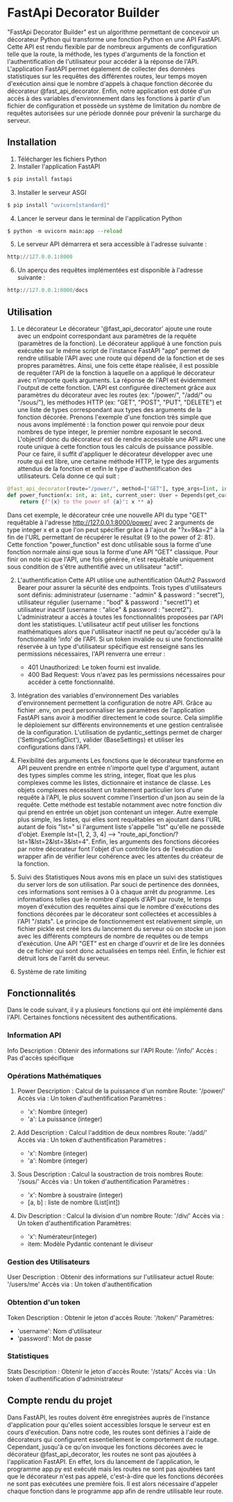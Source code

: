# FastApi Decorator Builder

"FastApi Decorator Builder" est un algorithme permettant de concevoir un décorateur Python qui transforme 
une fonction Python en une API FastAPI. Cette API est rendu flexible par de nombreux arguments de configuration
telle que la route, la méthode, les types d'arguments de la fonction et l'authentification de l'utilisateur pour 
accéder à la réponse de l'API. L'application FastAPI permet également de collecter des données statistiques sur les 
requêtes des différentes routes, leur temps moyen d'exécution ainsi que le nombre d'appels à chaque fonction 
décorée du décorateur @fast_api_decorator. Enfin, notre application est dotée d'un accès à des variables 
d'environnement dans les fonctions à partir d'un fichier de configuration et possède un système de limitation 
du nombre de requêtes autorisées sur une période donnée pour prévenir la surcharge du serveur.

## Installation

1. Télécharger les fichiers Python
2. Installer l'application FastAPI 
```python
$ pip install fastapi
```
3. Installer le serveur ASGI
```python
$ pip install "uvicorn[standard]"
```
4. Lancer le serveur dans le terminal de l'application Python 
```python
$ python -m uvicorn main:app --reload
```
5. Le serveur API démarrera et sera accessible à l'adresse suivante : 
```python
http://127.0.0.1:8000
```
6. Un aperçu des requêtes implémentées est disponible à l'adresse suivante : 
```python
http://127.0.0.1:8000/docs
```


## Utilisation
1. Le décorateur
Le décorateur '@fast_api_decorator' ajoute une route avec un endpoint correspondant aux paramètres de la requête 
(paramètres de la fonction). Le décorateur appliqué à une fonction puis exécutée sur le même script de l'instance 
FastAPI "app" permet de rendre utilisable l'API avec une route qui dépend de la fonction et de ses propres paramètres. 
Ainsi, une fois cette étape réalisée, il est possible de requêter l'API de la fonction à laquelle on a appliqué le
décorateur avec n'importe quels arguments. La réponse de l'API est évidemment l'output de cette fonction. 
L'API est configurée directement grâce aux paramètres du décorateur avec les routes (ex: "/power/", "/add/" ou "/sous/"), les méthodes HTTP (ex: "GET", "POST", "PUT", "DELETE") et une liste de types correspondant aux types des arguments de la fonction décorée. Prenons l'exemple d'une fonction très simple que nous avons implémenté : la fonction power qui renvoie pour deux nombres de type integer, le premier nombre exposant le second.
L'objectif donc du décorateur est de rendre accessible une API avec une route unique à cette fonction tous les calculs de puissance possible. Pour ce faire, il suffit d'appliquer le décorateur développer avec une route qui est libre, une certaine méthode HTTP, le type des arguments attendus de la fonction et enfin le type d'authentification des utilisateurs.
Cela donne ce qui suit :
```python
@fast_api_decorator(route="/power/", method=["GET"], type_args=[int, int])
def power_function(x: int, a: int, current_user: User = Depends(get_current_active_user)):
    return {f"{x} to the power of {a}": x ** a}
```
Dans cet exemple, le décorateur crée une nouvelle API du type "GET" requêtable à l'adresse http://127.0.0.1:8000/power/ avec 2 arguments de type integer x et a que l'on peut spécifier grâce à l'ajout de "?x=9&a=2" à la fin de l'URL permettant de récupérer le résultat {9 to the power of 2: 81}. Cette fonction "power_function" est donc utilisable sous la forme d'une fonction normale ainsi que sous la forme d'une API "GET" classique.
Pour finir on note ici que l'API, une fois générée, n'est requêtable uniquement sous condition de s'être authentifié
avec un utilisateur "actif".

2. L'authentification
Cette API utilise une authentification OAuth2 Password Bearer pour assurer la sécurité des endpoints. Trois types d'utilisateurs sont définis: administrateur (username : "admin" & password : "secret"), utilisateur régulier 
(username : "bod" & password : "secret1") et utilisateur inactif (username : "alice" & password : "secret2"). 
L'administrateur a accès à toutes les fonctionnalités proposées par l'API dont les statistiques. 
L'utilisateur actif peut utiliser les fonctions mathématiques alors que l'utilisateur inactif ne peut qu'accéder qu'à la fonctionnalité 'info' de l'API. 
Si un token invalide ou si une fonctionnalité réservée à un type d'utilisateur spécifique est renseigné 
sans les permissions nécessaires, l'API renverra une erreur : 
   - 401 Unauthorized: Le token fourni est invalide.
   - 400 Bad Request: Vous n'avez pas les permissions nécessaires pour accéder à cette fonctionnalité.

3. Intégration des variables d'environnement
Des variables d'environnement permettent la configuration de notre API. Grâce au fichier .env, on peut personnaliser les paramètres de l'application FastAPI sans avoir à modifier directement le code source. Cela simplifie le déploiement sur différents environnements et une gestion centralisée de la configuration. L'utilisation de pydantic_settings permet de charger ('SettingsConfigDict'), valider (BaseSettings) et utiliser les configurations dans l'API. 

5. Flexibilité des arguments
Les fonctions que le décorateur transforme en API peuvent prendre en entrée n'importe quel type d'argument, autant des types simples comme les string, integer, float que les plus complexes comme les listes, dictionnaire et instance de classe. Les objets complexes nécessitent un traitement particulier lors d'une requête à l'API, le plus souvent comme l'insertion d'un json au sein de la requête. Cette méthode est testable notamment avec notre fonction div qui prend en entrée un objet json contenant un integer. Autre exemple plus simple, les listes, qui elles sont requêtables en ajoutant dans l'URL autant de fois "lst=" si l'argument liste s'appelle "lst" qu'elle ne possède d'objet. 
Exemple lst=[1, 2, 3, 4] --> "route_api_fonction/?lst=1&lst=2&lst=3&lst=4".
Enfin, les arguments des fonctions décorées par notre décorateur font l'objet d'un contrôle lors de l'exécution du 
wrapper afin de vérifier leur cohérence avec les attentes du créateur de la fonction.

6. Suivi des Statistiques
Nous avons mis en place un suivi des statistiques du server lors de son utilisation. Par souci de pertinence des
données, ces informations sont remises à 0 à chaque arrêt du programme. Les informations telles que le nombre d'appels d'API par route, le temps moyen d'exécution des requêtes ainsi que le nombre d'exécutions des fonctions décorées par le décorateur sont collectées et accessibles à l'API "/stats". Le principe de fonctionnement est relativement simple, un fichier pickle est créé lors du lancement du serveur où on stocke un json avec les différents compteurs de nombre de requêtes ou de temps d'exécution. Une API "GET" est en charge d'ouvrir et de lire les données de ce fichier qui sont donc actualisées en temps réel. Enfin, le fichier est détruit lors de l'arrêt du serveur.

7. Système de rate limiting


## Fonctionnalités
Dans le code suivant, il y a plusieurs fonctions qui ont été implémenté dans l'API. Certaines fonctions nécessitent 
des authentifications.

### Information API
   Info
   Description : Obtenir des informations sur l'API
   Route: '/info/' 
   Accès : Pas d'accès spécifique

### Opérations Mathématiques
1. Power
   Description : Calcul de la puissance d'un nombre
   Route: '/power/'
   Accès via : Un token d'authentification
   Paramètres :
     -  'x': Nombre (integer)
     -  'a': La puissance (integer)


2. Add
   Description : Calcul l'addition de deux nombres
   Route: '/add/'
   Accès via : Un token d'authentification
   Paramètres :
     -  'x': Nombre (integer)
     -  'a': Nombre (integer)


3. Sous
   Description : Calcul la soustraction de trois nombres
   Route: '/sous/'
   Accès via : Un token d'authentification
   Paramètres :
     -  'x': Nombre à soustraire (integer)
     -  [a, b] : liste de nombre (List[int])


4. Div
   Description : Calcul la division d'un nombre
   Route: '/div/' 
   Accès via : Un token d'authentification
   Paramètres:
   - 'x': Numérateur(integer)
   - item: Modèle Pydantic contenant le diviseur

### Gestion des Utilisateurs
   User
   Description : Obtenir des informations sur l'utilisateur actuel
   Route: '/users/me' 
   Accès via : Un token d'authentification

### Obtention d'un token
   Token
   Description : Obtenir le jeton d'accès
   Route: '/token/' 
   Paramètres:
   - 'username': Nom d'utilisateur 
   - 'password': Mot de passe

### Statistiques
   Stats
   Description : Obtenir le jeton d'accès
   Route: '/stats/' 
   Accès via : Un token d'authentification d'administrateur 


## Compte rendu du projet

Dans FastAPI, les routes doivent être enregistrées auprès de l'instance d'application pour qu'elles soient 
accessibles lorsque le serveur est en cours d'exécution. Dans notre code, les routes sont définies à l'aide de 
décorateurs qui configurent essentiellement le comportement de routage. Cependant, jusqu'à ce qu'on invoque 
les fonctions décorées avec le décorateur @fast_api_decorator, les routes ne sont pas ajoutées à l'application 
FastAPI. En effet, lors du lancement de l'application, le programme app.py est exécuté mais les routes ne sont pas 
ajoutées tant que le décorateur n'est pas appelé, c'est-à-dire que les fonctions décorées ne sont pas exécutées une
première fois. Il est alors nécessaire d'appeler chaque fonction dans le programme app afin de rendre utilisable
leur route.
